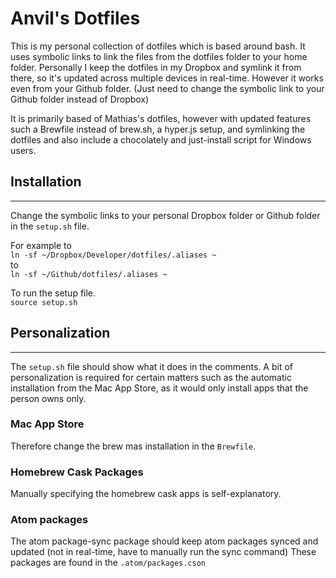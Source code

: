 # Anvil's Dotfiles

This is my personal collection of dotfiles which is based around bash.
It uses symbolic links to link the files from the dotfiles folder to your home folder. Personally I keep the dotfiles in my Dropbox and symlink it from there, so it's updated across multiple devices in real-time. However it works even from your Github folder. (Just need to change the symbolic link to your Github folder instead of Dropbox)

It is primarily based of Mathias's dotfiles, however with updated features such a Brewfile instead of brew.sh, a hyper.js setup, and symlinking the dotfiles and also include a chocolately and just-install script for Windows users.


## Installation
---

Change the symbolic links to your personal Dropbox folder or Github folder in the `setup.sh` file.

For example to   
`ln -sf ~/Dropbox/Developer/dotfiles/.aliases ~`  
to  
`ln -sf ~/Github/dotfiles/.aliases ~`  

To run the setup file.  
`source setup.sh`


## Personalization
---

The `setup.sh` file should show what it does in the comments.
A bit of personalization is required for certain matters such as the automatic installation from the Mac App Store, as it would only install apps that the person owns only.

### Mac App Store
Therefore change the brew mas installation in the `Brewfile`.

### Homebrew Cask Packages
Manually specifying the homebrew cask apps is self-explanatory.

### Atom packages
The atom package-sync package should keep atom packages synced and updated (not in real-time, have to manually run the sync command) These packages are found in the `.atom/packages.cson`
